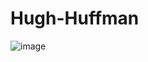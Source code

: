 # Hugh-Huffman
![image](https://github.com/Dankak0n/Hugh-Huffman/assets/117820677/c80feeec-fe2b-4c06-800f-1dd57c31e16c)
